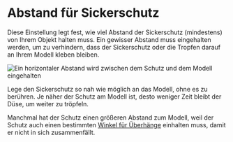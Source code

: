Abstand für Sickerschutz
====
Diese Einstellung legt fest, wie viel Abstand der Sickerschutz (mindestens) von Ihrem Objekt halten muss. Ein gewisser Abstand muss eingehalten werden, um zu verhindern, dass der Sickerschutz oder die Tropfen darauf an Ihrem Modell kleben bleiben.

![Ein horizontaler Abstand wird zwischen dem Schutz und dem Modell eingehalten](../../../articles/images/ooze_shield.svg)

Lege den Sickerschutz so nah wie möglich an das Modell, ohne es zu berühren. Je näher der Schutz am Modell ist, desto weniger Zeit bleibt der Düse, um weiter zu tröpfeln.

Manchmal hat der Schutz einen größeren Abstand zum Modell, weil der Schutz auch einen bestimmten [Winkel für Überhänge](ooze_shield_angle.md) einhalten muss, damit er nicht in sich zusammenfällt.